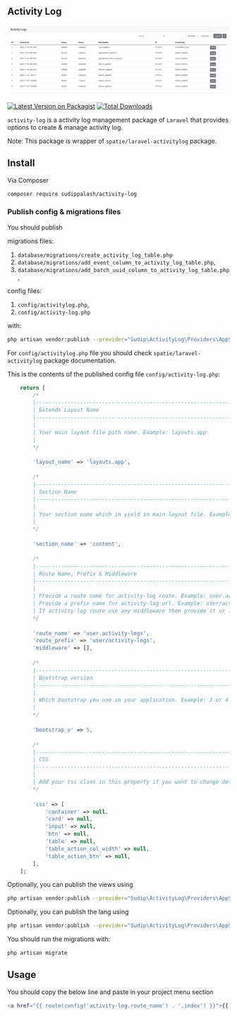 ## Activity Log

![alt text](https://github.com/sudippalash/activity-log/blob/main/img.jpg?raw=true)


[![Latest Version on Packagist][ico-version]][link-packagist]
[![Total Downloads][ico-downloads]][link-downloads]


`activity-log` is a activity log management package of `Laravel` that provides options to create & manage activity log.

Note: This package is wrapper of `spatie/laravel-activitylog` package.

## Install

Via Composer

```bash
composer require sudippalash/activity-log
```

### Publish config & migrations files


You should publish 

migrations files:
1. `database/migrations/create_activity_log_table.php`
2. `database/migrations/add_event_column_to_activity_log_table.php`, 
2. `database/migrations/add_batch_uuid_column_to_activity_log_table.php`, 

config files:
1. `config/activitylog.php`, 
2. `config/activity-log.php` 

with:

```bash
php artisan vendor:publish --provider="Sudip\ActivityLog\Providers\AppServiceProvider" --tag=required
```

For `config/activitylog.php` file you should check `spatie/laravel-activitylog` package documentation.

This is the contents of the published config file `config/activity-log.php`:

```php
    return [
        /*
        |--------------------------------------------------------------------------
        | Extends Layout Name
        |--------------------------------------------------------------------------
        |
        | Your main layout file path name. Example: layouts.app
        | 
        */

        'layout_name' => 'layouts.app',
        
        /*
        |--------------------------------------------------------------------------
        | Section Name
        |--------------------------------------------------------------------------
        |
        | Your section name which in yield in main layout file. Example: content
        | 
        */

        'section_name' => 'content',

        /*
        |--------------------------------------------------------------------------
        | Route Name, Prefix & Middleware
        |--------------------------------------------------------------------------
        |
        | Provide a route name for activity-log route. Example: user.activity-logs
        | Provide a prefix name for activity-log url. Example: user/activity-logs
        | If activity-log route use any middleware then provide it or leave empty array. Example: ['auth'] 
        */

        'route_name' => 'user.activity-logs',
        'route_prefix' => 'user/activity-logs',
        'middleware' => [],

        /*
        |--------------------------------------------------------------------------
        | Bootstrap version
        |--------------------------------------------------------------------------
        |
        | Which bootstrap you use in your application. Example: 3 or 4 or 5
        | 
        */

        'bootstrap_v' => 5,

        /*
        |--------------------------------------------------------------------------
        | CSS
        |--------------------------------------------------------------------------
        |
        | Add your css class in this property if you want to change design. 
        */

        'css' => [
            'container' => null,
            'card' => null,
            'input' => null,
            'btn' => null,
            'table' => null,
            'table_action_col_width' => null,
            'table_action_btn' => null,
        ],
    ];
```

Optionally, you can publish the views using

```bash
php artisan vendor:publish --provider="Sudip\ActivityLog\Providers\AppServiceProvider" --tag=views
```

Optionally, you can publish the lang using

```bash
php artisan vendor:publish --provider="Sudip\ActivityLog\Providers\AppServiceProvider" --tag=lang
```

You should run the migrations with:

```bash
php artisan migrate
```

## Usage

You should copy the below line and paste in your project menu section

```bash
<a href="{{ route(config('activity-log.route_name') . '.index') }}">{{ trans('activity-log::sp_activity_log.activity_logs') }}</a>
```

[ico-version]: https://img.shields.io/packagist/v/sudippalash/activity-log?style=flat-square
[ico-downloads]: https://img.shields.io/packagist/dt/sudippalash/activity-log?style=flat-square
[link-packagist]: https://packagist.org/packages/sudippalash/activity-log
[link-downloads]: https://packagist.org/packages/sudippalash/activity-log
[link-author]: https://github.com/sudippalash
